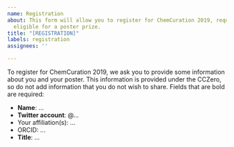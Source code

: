 ```yaml
---
name: Registration
about: This form will allow you to register for ChemCuration 2019, required to be
  eligible for a poster prize.
title: "[REGISTRATION]"
labels: registration
assignees: ''

---
```


To register for ChemCuration 2019, we ask you to provide some information about you and your poster. This information is provided under the CCZero, so do not add information that you do not wish to share. Fields that are bold are required:

* **Name**: ... 
* **Twitter account**: @...
* Your affiliation(s): ... 
* ORCID: ...
* **Title**: ...
